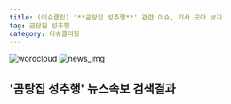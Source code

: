 ```yaml
---
title: (이슈클립) '**곰탕집 성추행**' 관련 이슈, 기사 모아 보기
tag: 곰탕집 성추행
category: 이슈클리핑
---
```

![wordcloud](https://s3.ap-northeast-2.amazonaws.com/lyrics101-wordcloud/2018-09-14-1536919015.png)
![news_img](https://user-images.githubusercontent.com/42597476/44507050-1206f400-a6e4-11e8-8d98-7ffbfebb353f.png)
## **'**곰탕집 성추행**'** 뉴스속보 검색결과

